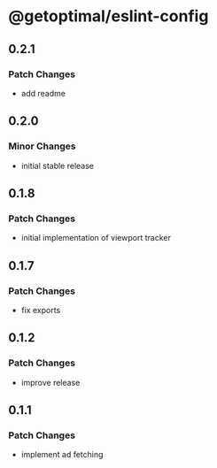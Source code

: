 # @getoptimal/eslint-config

## 0.2.1

### Patch Changes

- add readme

## 0.2.0

### Minor Changes

- initial stable release

## 0.1.8

### Patch Changes

- initial implementation of viewport tracker

## 0.1.7

### Patch Changes

- fix exports

## 0.1.2

### Patch Changes

- improve release

## 0.1.1

### Patch Changes

- implement ad fetching
